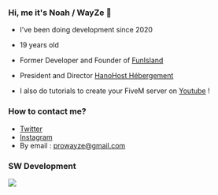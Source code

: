 ### Hi, me it's Noah / WayZe 👋

- I've been doing development since 2020
- 19 years old
- Former Developer and Founder of [FunIsland](https://twitter.com/FunIslandRP)
- President and Director [HanoHost Hébergement](https://hanohost.fr)

- I also do tutorials to create your FiveM server on [Youtube](https://www.youtube.com/channel/UCwrVESX4HcDwRnXZagsGV1Q) !

### How to contact me?

- [Twitter](https://twitter.com/WayZeSEO)
- [Instagram](https://instagram.com/wayze_tv)
- By email : prowayze@gmail.com

### SW Development
<a href="https://discord.gg/Wc4ujJNcpQ"><img src="https://discord.com/api/guilds/723245101282885742/widget.png?style=banner1"></a>
